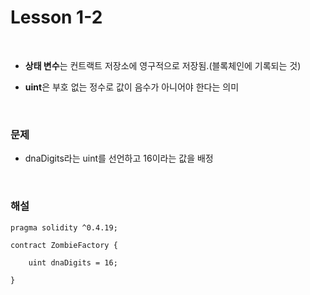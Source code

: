 # Lesson 1-2

<br>

- **상태 변수**는 컨트랙트 저장소에 영구적으로 저장됨.(블록체인에 기록되는 것)

- **uint**은 부호 없는 정수로 값이 음수가 아니어야 한다는 의미

  <br>

### 문제

- dnaDigits라는 uint를 선언하고 16이라는 값을 배정

<br>

### 해설

```solidity
pragma solidity ^0.4.19;

contract ZombieFactory {

    uint dnaDigits = 16;

}

```

